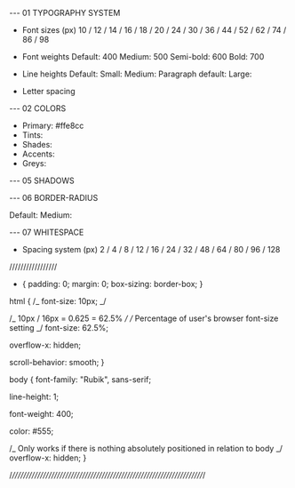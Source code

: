 --- 01 TYPOGRAPHY SYSTEM

- Font sizes (px)
  10 / 12 / 14 / 16 / 18 / 20 / 24 / 30 / 36 / 44 / 52 / 62 / 74 / 86 / 98

- Font weights
  Default: 400
  Medium: 500
  Semi-bold: 600
  Bold: 700

- Line heights
  Default:
  Small:
  Medium:
  Paragraph default:
  Large:

- Letter spacing

--- 02 COLORS

- Primary: #ffe8cc
- Tints:
- Shades:
- Accents:
- Greys:

--- 05 SHADOWS

--- 06 BORDER-RADIUS

Default:
Medium:

--- 07 WHITESPACE

- Spacing system (px)
  2 / 4 / 8 / 12 / 16 / 24 / 32 / 48 / 64 / 80 / 96 / 128

/////////////////

- {
  padding: 0;
  margin: 0;
  box-sizing: border-box;
  }

html {
/_ font-size: 10px; _/

/_ 10px / 16px = 0.625 = 62.5% _/
/_ Percentage of user's browser font-size setting _/
font-size: 62.5%;

overflow-x: hidden;

scroll-behavior: smooth;
}

body {
font-family: "Rubik", sans-serif;

line-height: 1;

font-weight: 400;

color: #555;

/_ Only works if there is nothing absolutely positioned in relation to body _/
overflow-x: hidden;
}

/_////////////////////////////////////////////////////////////////////_/
